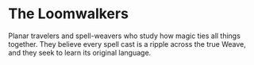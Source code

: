 # The Loomwalkers


Planar travelers and spell-weavers who study how magic ties all things together. They believe every spell cast is a ripple across the true Weave, and they seek to learn its original language.
